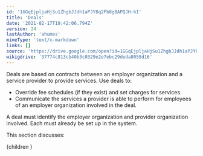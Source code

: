 ```yaml
---
id: '1GGqEjpljaHjSu1ZhgbJJdh1aPJY8q2Pb8gBAPQJH-hI'
title: 'Deals'
date: '2021-02-17T19:42:06.794Z'
version: 24
lastAuthor: 'ahumes'
mimeType: 'text/x-markdown'
links: []
source: 'https://drive.google.com/open?id=1GGqEjpljaHjSu1ZhgbJJdh1aPJY8q2Pb8gBAPQJH-hI'
wikigdrive: '37774c813cb40b3c0329e2e7ebc29deda8058d16'
---
```

Deals are based on contracts between an employer organization and a service provider to provide services. Use deals to:

* Override fee schedules (if they exist) and set charges for services.
* Communicate the services a provider is able to perform for employees of an employer organization involved in the deal.

A deal must identify the employer organization and provider organization involved. Each must already be set up in the system.

This section discusses:

{children }
